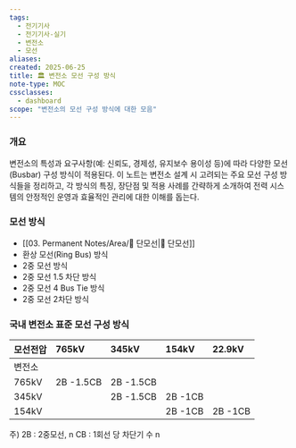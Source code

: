 ```yaml
---
tags:
  - 전기기사
  - 전기기사-실기
  - 변전소
  - 모선
aliases: 
created: 2025-06-25
title: 🏛️ 변전소 모선 구성 방식
note-type: MOC
cssclasses:
  - dashboard
scope: "변전소의 모선 구성 방식에 대한 모음"
---
```


### 개요

변전소의 특성과 요구사항(예: 신뢰도, 경제성, 유지보수 용이성 등)에 따라 다양한 모선(Busbar) 구성 방식이 적용된다. 이 노트는 변전소 설계 시 고려되는 주요 모선 구성 방식들을 정리하고, 각 방식의 특징, 장단점 및 적용 사례를 간략하게 소개하여 전력 시스템의 안정적인 운영과 효율적인 관리에 대한 이해를 돕는다.


### 모선 방식
- [[03. Permanent Notes/Area/📝 단모선|📝 단모선]]
- 환상 모선(Ring Bus) 방식
- 2중 모선 방식
- 2중 모선 1.5 차단 방식
- 2중 모선 4 Bus Tie 방식
- 2중 모선 2차단 방식

### 국내 변전소 표준 모선 구성 방식

| 모선전압  | 765kV     | 345kV     | 154kV   | 22.9kV  |
| :---- | :-------- | :-------- | :------ | :------ |
| 변전소   |           |           |         |         |
| 765kV | 2B -1.5CB | 2B -1.5CB |         |         |
| 345kV |           | 2B -1.5CB | 2B -1CB |         |
| 154kV |           |           | 2B -1CB | 2B -1CB |

주) 2B : 2중모선, n CB : 1회선 당 차단기 수 n